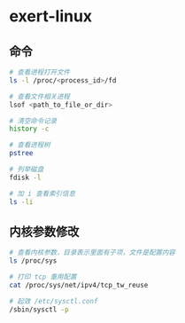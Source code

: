 # exert-linux

## 命令

```bash
# 查看进程打开文件
ls -l /proc/<process_id>/fd

# 查看文件相关进程
lsof <path_to_file_or_dir>

# 清空命令记录
history -c

# 查看进程树
pstree
```

```bash
# 列举磁盘
fdisk -l

# 加 i 查看索引信息
ls -li 
```

## 内核参数修改

```bash
# 查看内核参数，目录表示里面有子项，文件是配置内容
ls /proc/sys

# 打印 tcp 重用配置
cat /proc/sys/net/ipv4/tcp_tw_reuse

# 起效 /etc/sysctl.conf
/sbin/sysctl -p
```